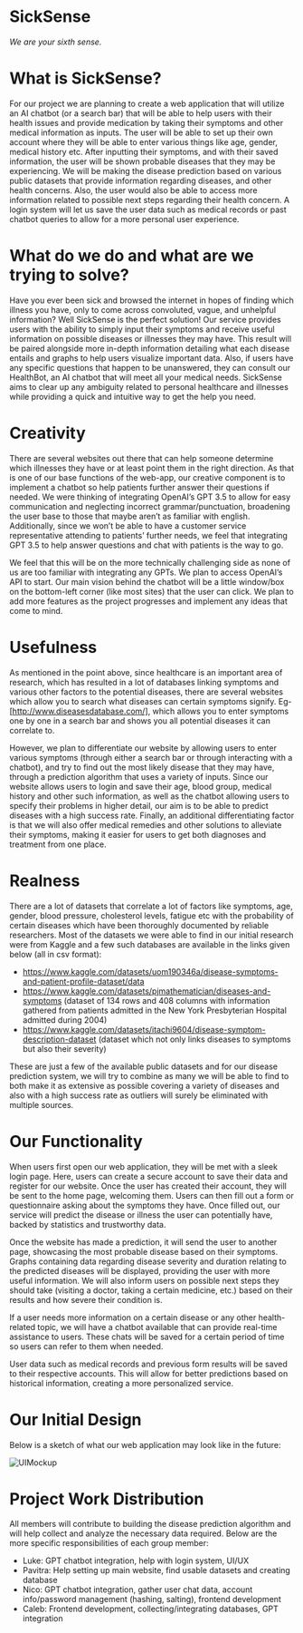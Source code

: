 # SickSense
_We are your sixth sense._

# What is SickSense?

For our project we are planning to create a web application that will utilize an AI chatbot (or a search bar) that will be able to help users with their health issues and provide medication by taking their symptoms and other medical information as inputs. The user will be able to set up their own account where they will be able to enter various things like age, gender, medical history etc. After inputting their symptoms, and with their saved information, the user will be shown probable diseases that they may be experiencing. We will be making the disease prediction based on various public datasets that provide information regarding diseases, and other health concerns. Also, the user would also be able to access more information related to possible next steps regarding their health concern. A login system will let us save the user data such as medical records or past chatbot queries to allow for a more personal user experience.

# What do we do and what are we trying to solve?

Have you ever been sick and browsed the internet in hopes of finding which illness you have, only to come across convoluted, vague, and unhelpful information? Well SickSense is the perfect solution! Our service provides users with the ability to simply input their symptoms and receive useful information on possible diseases or illnesses they may have. This result will be paired alongside more in-depth information detailing what each disease entails and graphs to help users visualize important data. Also, if users have any specific questions that happen to be unanswered, they can consult our HealthBot, an AI chatbot that will meet all your medical needs. SickSense aims to clear up any ambiguity related to personal healthcare and illnesses while providing a quick and intuitive way to get the help you need.

# Creativity

There are several websites out there that can help someone determine which illnesses they have or at least point them in the right direction. As that is one of our base functions of the web-app, our creative component is to implement a chatbot so help patients further answer their questions if needed. We were thinking of integrating OpenAI’s GPT 3.5 to allow for easy communication and neglecting incorrect grammar/punctuation, broadening the user base to those that maybe aren’t as familiar with english. Additionally, since we won’t be able to have a customer service representative attending to patients’ further needs, we feel that integrating GPT 3.5 to help answer questions and chat with patients is the way to go.

We feel that this will be on the more technically challenging side as none of us are too familiar with integrating any GPTs. We plan to access OpenAI’s API to start. Our main vision behind the chatbot will be a little window/box on the bottom-left corner (like most sites) that the user can click. We plan to add more features as the project progresses and implement any ideas that come to mind. 

# Usefulness

As mentioned in the point above, since healthcare is an important area of research, which has resulted in a lot of databases linking symptoms and various other factors to the potential diseases, there are several websites which allow you to search what diseases can certain symptoms signify. Eg- [http://www.diseasesdatabase.com/], which allows you to enter symptoms one by one in a search bar and shows you all potential diseases it can correlate to.

However, we plan to differentiate our website by allowing users to enter various symptoms (through either a search bar or through interacting with a chatbot), and try to find out the most likely disease that they may have, through a prediction algorithm that uses a variety of inputs. Since our website allows users to login and save their age, blood group, medical history and other such information, as well as the chatbot allowing users to specify their problems in higher detail, our aim is to be able to predict diseases with a high success rate. Finally, an additional differentiating factor is that we will also offer medical remedies and other solutions to alleviate their symptoms, making it easier for users to get both diagnoses and treatment from one place.

# Realness

There are a lot of datasets that correlate a lot of factors like symptoms, age, gender, blood pressure, cholesterol levels, fatigue etc with the probability of certain diseases which have been thoroughly documented by reliable researchers. Most of the datasets we were able to find in our initial research were from Kaggle and a few such databases are available in the links given below (all in csv format):

- https://www.kaggle.com/datasets/uom190346a/disease-symptoms-and-patient-profile-dataset/data
- https://www.kaggle.com/datasets/pjmathematician/diseases-and-symptoms (dataset of 134 rows and 408 columns with information gathered from patients admitted in the New York Presbyterian Hospital admitted during 2004)
- https://www.kaggle.com/datasets/itachi9604/disease-symptom-description-dataset (dataset which not only links diseases to symptoms but also their severity)

These are just a few of the available public datasets and for our disease prediction system, we will try to combine as many we will be able to find to both make it as extensive as possible covering a variety of diseases and also with a high success rate as outliers will surely be eliminated with multiple sources.

# Our Functionality

When users first open our web application, they will be met with a sleek login page. Here, users can create a secure account to save their data and register for our website. Once the user has created their account, they will be sent to the home page, welcoming them. Users can then fill out a form or questionnaire asking about the symptoms they have. Once filled out, our service will predict the disease or illness the user can potentially have, backed by statistics and trustworthy data.

Once the website has made a prediction, it will send the user to another page, showcasing the most probable disease based on their symptoms. Graphs containing data regarding disease severity and duration relating to the predicted diseases will be displayed, providing the user with more useful information. We will also inform users on possible next steps they should take (visiting a doctor, taking a certain medicine, etc.) based on their results and how severe their condition is.

If a user needs more information on a certain disease or any other health-related topic, we will have a chatbot available that can provide real-time assistance to users. These chats will be saved for a certain period of time so users can refer to them when needed.

User data such as medical records and previous form results will be saved to their respective accounts. This will allow for better predictions based on historical information, creating a more personalized service.

# Our Initial Design

Below is a sketch of what our web application may look like in the future:

![UIMockup](https://i.imgur.com/0SFM1EP.png)

# Project Work Distribution

All members will contribute to building the disease prediction algorithm and will help collect and analyze the necessary data required. Below are the more specific responsibilities of each group member:

- Luke: GPT chatbot integration, help with login system, UI/UX
- Pavitra: Help setting up main website, find usable datasets and creating database
- Nico: GPT chatbot integration, gather user chat data, account info/password management (hashing, salting), frontend development
- Caleb: Frontend development, collecting/integrating databases, GPT integration
